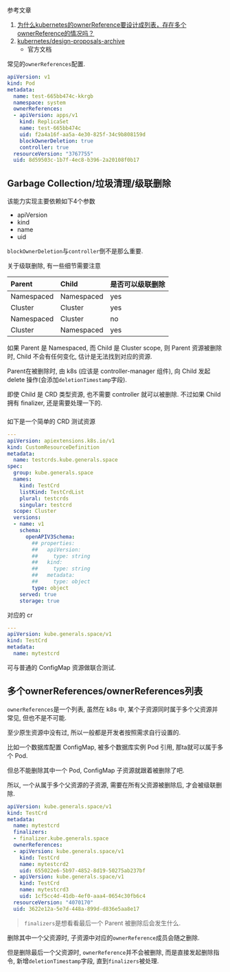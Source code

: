 参考文章

1. [为什么kubernetes的ownerReference要设计成列表，存在多个ownerReference的情况吗？](https://joshua.su/8a98cc78605e)
2. [kubernetes/design-proposals-archive](https://github.com/kubernetes/design-proposals-archive/blob/acc25e14ca83dfda4f66d8cb1f1b491f26e78ffe/api-machinery/controller-ref.md)
    - 官方文档

常见的`ownerReferences`配置.

```yaml
apiVersion: v1
kind: Pod
metadata:
  name: test-665bb474c-kkrgb
  namespace: system
  ownerReferences:
  - apiVersion: apps/v1
    kind: ReplicaSet
    name: test-665bb474c
    uid: f2a4a16f-aa5a-4e30-825f-34c9b808159d
    blockOwnerDeletion: true
    controller: true
  resourceVersion: "3767755"
  uid: 8d59503c-1b7f-4ec8-b396-2a20108f0b17
```

## Garbage Collection/垃圾清理/级联删除

该能力实现主要依赖如下4个参数

- apiVersion
- kind
- name
- uid

`blockOwnerDeletion`与`controller`倒不是那么重要.

关于级联删除, 有一些细节需要注意

| Parent     | Child      | 是否可以级联删除 |
| :--------- | :--------- | :--------------- |
| Namespaced | Namespaced | yes              |
| Cluster    | Cluster    | yes              |
| Namespaced | Cluster    | no               |
| Cluster    | Namespaced | yes              |

如果 Parent 是 Namespaced, 而 Child 是 Cluster scope, 则 Parent 资源被删除时, Child 不会有任何变化, 估计是无法找到对应的资源.

Parent在被删除时, 由 k8s (应该是 controller-manager 组件), 向 Child 发起 delete 操作(会添加`deletionTimestamp`字段). 

即使 Child 是 CRD 类型资源, 也不需要 controller 就可以被删除. 不过如果 Child 拥有 finalizer, 还是需要处理一下的.

###

如下是一个简单的 CRD 测试资源

```yaml
---
apiVersion: apiextensions.k8s.io/v1
kind: CustomResourceDefinition
metadata:
  name: testcrds.kube.generals.space
spec:
  group: kube.generals.space
  names:
    kind: TestCrd
    listKind: TestCrdList
    plural: testcrds
    singular: testcrd
  scope: Cluster
  versions:
  - name: v1
    schema:
      openAPIV3Schema:
        ## properties:
        ##   apiVersion:
        ##     type: string
        ##   kind:
        ##     type: string
        ##   metadata:
        ##     type: object
        type: object
    served: true
    storage: true
```

对应的 cr

```yaml
---
apiVersion: kube.generals.space/v1
kind: TestCrd
metadata:
  name: mytestcrd
```

可与普通的 ConfigMap 资源做联合测试.

## 多个ownerReferences/ownerReferences列表

`ownerReferences`是一个列表, 虽然在 k8s 中, 某个子资源同时属于多个父资源并常见, 但也不是不可能.

至少原生资源中没有过, 所以一般都是开发者按照需求自行设置的.

比如一个数据库配置 ConfigMap, 被多个数据库实例 Pod 引用, 那ta就可以属于多个 Pod.

但总不能删除其中一个 Pod, ConfigMap 子资源就跟着被删除了吧.

所以, 一个从属于多个父资源的子资源, 需要在所有父资源被删除后, 才会被级联删除.

```yaml
apiVersion: kube.generals.space/v1
kind: TestCrd
metadata:
  name: mytestcrd
  finalizers:
  - finalizer.kube.generals.space
  ownerReferences:
  - apiVersion: kube.generals.space/v1
    kind: TestCrd
    name: mytestcrd2
    uid: 655022e6-5b97-4852-8d19-50275ab237bf
  - apiVersion: kube.generals.space/v1
    kind: TestCrd
    name: mytestcrd3
    uid: 1cf5cc4d-41db-4ef0-aaa4-0654c30fb6c4
  resourceVersion: "4070170"
  uid: 3622e12a-5e7d-448a-899d-d836e5aa8e17
```

> `finalizers`是想看看最后一个 Parent 被删除后会发生什么.

删除其中一个父资源时, 子资源中对应的`ownerReference`成员会随之删除.

但是删除最后一个父资源时, `ownerReference`并不会被删除, 而是直接发起删除指令, 新增`deletionTimestamp`字段, 直到`finalizers`被处理.

